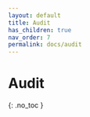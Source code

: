 ```yaml
---
layout: default
title: Audit
has_children: true
nav_order: 7
permalink: docs/audit
---
```


# Audit
{: .no_toc }

